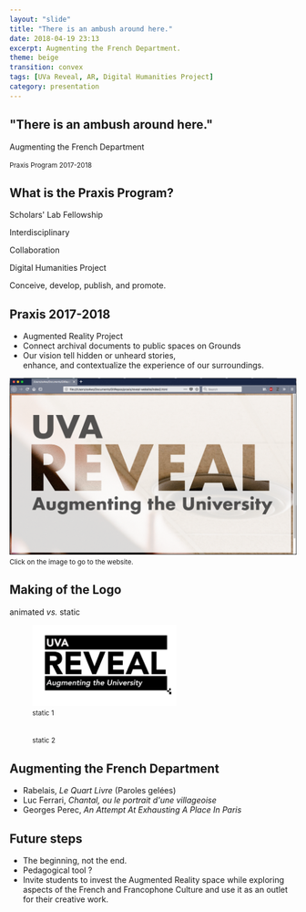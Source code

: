 ```yaml
---
layout: "slide"
title: "There is an ambush around here."
date: 2018-04-19 23:13
excerpt: Augmenting the French Department.
theme: beige
transition: convex
tags: [UVa Reveal, AR, Digital Humanities Project]
category: presentation
---
```

<!-- Title Page -->
<section>
  <h2>"There is an ambush around here."</h2>
  <p>Augmenting the French Department</p>
  <p>
  <small>Praxis Program 2017-2018</small>
  </p>
</section>

<!-- 1. What is the Praxis Program -->
<section>
  <section id="fragments">
    <h2>What is the Praxis Program?</h2>
    <p class="fragment">Scholars' Lab Fellowship</p>
    <p class="fragment">Interdisciplinary</p>
    <p class="fragment">Collaboration</p>
    <p class="fragment">Digital Humanities Project</p>
    <p><span class="fragment">Conceive, </span><span class="fragment">develop, </span><span class="fragment">publish, </span><span class="fragment">and promote.</span></p>
</section>

<!-- 2. What have we been doing this year? -->
<section>
<h2>Praxis 2017-2018</h2>
<ul>

<li class="fragment">Augmented Reality Project</li>
<li class="fragment">Connect archival documents to public spaces on Grounds</li>
<li class="fragment">Our vision <span class="fragment">tell hidden or unheard stories, </span></li> <span class="fragment"> enhance, </span> <span class="fragment"> and contextualize the experience of our surroundings.</span>

</ul>
</section>

<!-- 3. Revealing the project -->
<section>
<a href="http://reveal.scholarslab.org/"><img src="/images/reveal-logo-in-browser.png"></a>
<small>Click on the image to go to the website.</small>
</section>

<!-- Logo -->
<section>
<h2>Making of the Logo</h2>
<p>animated <em>vs.</em> static</p>
  <figure>
  <img src="/images/2018/05/logo_2.jpg" width="60%">
  <figcaption><small>static 1</small></figcaption>
  </figure>
</section>
  
<section>
  <figure>
  <img scr="/images/2018/05/logo_3.jpg" width="60%">
  <figcaption><small>static 2</small></figcaption>
  </figure>
</section>

<!-- Implementation of logo -->


<!-- Website walk through -->
<!-- Augmenting the French Department -->



<section>
<h2>Augmenting the French Department</h2>
<ul>

<li class="fragment">Rabelais, <em>Le Quart Livre</em> (Paroles gelées)</li>
<li class="fragment">Luc Ferrari, <em>Chantal, ou le portrait d'une villageoise</em></li>
<li class="fragment">Georges Perec, <em>An Attempt At Exhausting A Place In Paris</em></li>

</ul>
</section>


<!-- Future steps  -->
<section>
<h2>Future steps</h2>
<ul>

<li class="fragment">The beginning, not the end.</li>
<li class="fragment">Pedagogical tool ?</li>
<li class="fragment">Invite students to <span class="fragment">invest the Augmented Reality space</span> <span class="fragment">while exploring aspects of the French and Francophone Culture </span> <span class="fragment">and use it as an outlet for their creative work. </span></li>

</ul>
</section>
